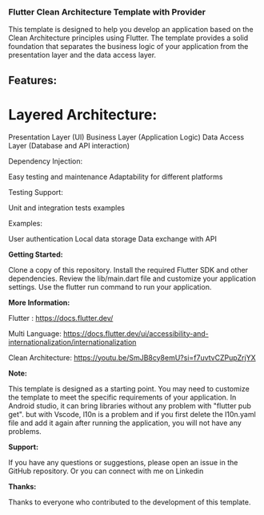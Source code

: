 ### **Flutter Clean Architecture Template with Provider**


This template is designed to help you develop an application based on the Clean Architecture principles using Flutter. The template provides a solid foundation that separates the business logic of your application from the presentation layer and the data access layer.

## **Features:**

# Layered Architecture:

Presentation Layer (UI)
Business Layer (Application Logic)
Data Access Layer (Database and API interaction)

Dependency Injection:

Easy testing and maintenance
Adaptability for different platforms

Testing Support:

Unit and integration tests examples

Examples:

User authentication
Local data storage
Data exchange with API

**Getting Started:**


Clone a copy of this repository.
Install the required Flutter SDK and other dependencies.
Review the lib/main.dart file and customize your application settings.
Use the flutter run command to run your application.

**More Information:**

Flutter : https://docs.flutter.dev/

Multi Language: https://docs.flutter.dev/ui/accessibility-and-internationalization/internationalization

Clean Architecture: https://youtu.be/SmJB8cy8emU?si=f7uvtvCZPupZrjYX


**Note:**

This template is designed as a starting point. You may need to customize the template to meet the specific requirements of your application.
In Android studio, it can bring libraries without any problem with "flutter pub get". but with Vscode, l10n is a problem and if you first delete the l10n.yaml file and add it again after running the application, you will not have any problems.

**Support:**

If you have any questions or suggestions, please open an issue in the GitHub repository.
Or you can connect with me on Linkedin 

**Thanks:**

Thanks to everyone who contributed to the development of this template.
